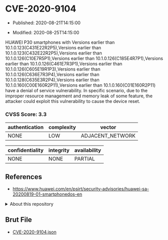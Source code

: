 # CVE-2020-9104

- Published: 2020-08-21T14:15:00

- Modified: 2020-08-25T14:15:00

HUAWEI P30 smartphones with Versions earlier than 10.1.0.123(C431E22R2P5),Versions earlier than 10.1.0.123(C432E22R2P5),Versions earlier than 10.1.0.126(C10E7R5P1),Versions earlier than 10.1.0.126(C185E4R7P1),Versions earlier than 10.1.0.126(C461E7R3P1),Versions earlier than 10.1.0.126(C605E19R1P3),Versions earlier than 10.1.0.126(C636E7R3P4),Versions earlier than 10.1.0.128(C635E3R2P4),Versions earlier than 10.1.0.160(C00E160R2P11),Versions earlier than 10.1.0.160(C01E160R2P11) have a denial of service vulnerability. In specific scenario, due to the improper resource management and memory leak of some feature, the attacker could exploit this vulnerability to cause the device reset.

### CVSS Score: **3.3**

| authentication | complexity | vector |
| --- | --- | --- |
| NONE | LOW | ADJACENT_NETWORK |

| confidentiality | integrity | availability |
| --- | --- | --- |
| NONE | NONE | PARTIAL |

## References

* https://www.huawei.com/en/psirt/security-advisories/huawei-sa-20200819-01-smartphonedos-en

<details>
<summary>About this repository</summary> 

  This repository is part of the project [Live Hack CVE](https://github.com/Live-Hack-CVE). Main website can be found [www.live-hack.org](https://www.live-hack.org) 
  
  Made by [Sn0wAlice](https://github.com/Sn0wAlice) for the people that care about security and need to have a feed of the latest CVEs. Hope you enjoy it, don't forget to star the repo and follow me on [Twitter](https://twitter.com/Sn0wAlice) and [Github](https://github.com/Sn0wAlice). And that is my [personnal website](https://www.alice-snow.me/)

  - [Home Page](https://github.com/Live-Hack-CVE)
  - [Framework](https://github.com/Live-Hack-CVE/cve-framework)
  - [CVE database](https://github.com/Live-Hack-CVE/full_database)
  - [Changelog](https://github.com/Live-Hack-CVE/Changelog)
</details>

## Brut File

* [CVE-2020-9104.json](https://raw.githubusercontent.com/Live-Hack-CVE/full_database/main/cves/2020/CVE-2020-9104.json)

